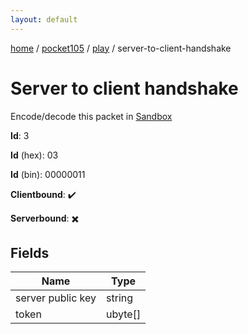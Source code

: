 ```yaml
---
layout: default
---
```


[home](/)  /  [pocket105](/protocol/pocket105)  /  [play](/protocol/pocket105/play)  /  server-to-client-handshake

# Server to client handshake

Encode/decode this packet in [Sandbox](../../../sandbox/pocket105#Play.ServerToClientHandshake)

**Id**: 3

**Id** (hex): 03

**Id** (bin): 00000011

**Clientbound**: ✔️

**Serverbound**: ✖️

## Fields

Name | Type
---|---
server public key | string
token | ubyte[]
